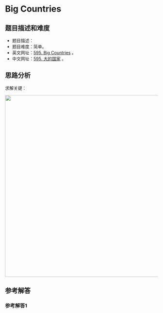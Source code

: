 # Big Countries

## 题目描述和难度
+ 题目描述：
+ 题目难度：简单。
+ 英文网址：[595. Big Countries](https://leetcode.com/problems/big-countries/description/)  。
+ 中文网址：[595. 大的国家](https://leetcode-cn.com/problems/big-countries/description/)  。
## 思路分析
求解关键：

<img src="https://liweiwei1419.github.io/images/leetcode-solution/" width="600">

## 参考解答
### 参考解答1

```java

```